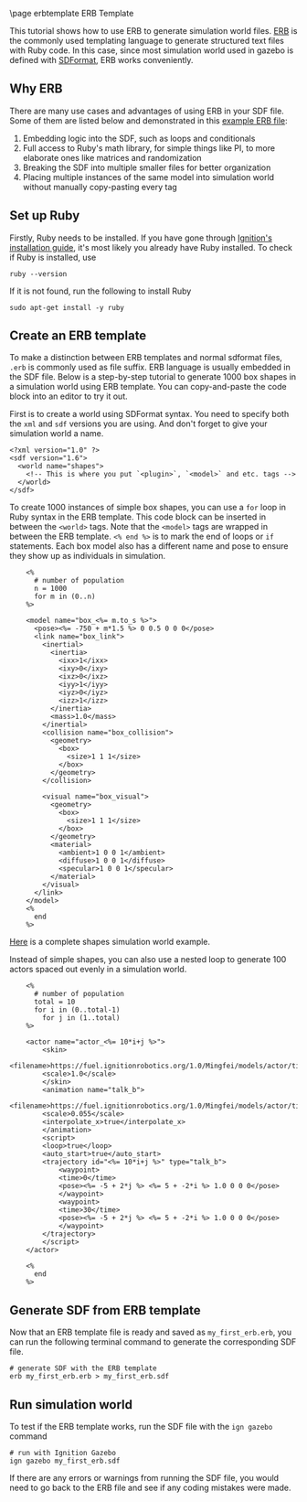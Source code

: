 \page erbtemplate ERB Template

This tutorial shows how to use ERB to generate simulation world files.
[ERB](https://docs.ruby-lang.org/en/2.3.0/ERB.html) is the commonly used templating language to generate structured text files with Ruby code.
In this case, since most simulation world used in gazebo is defined with [SDFormat](http://sdformat.org/), ERB works conveniently.

## Why ERB

There are many use cases and advantages of using ERB in your SDF file. 
Some of them are listed below and demonstrated in this [example ERB file](https://github.com/osrf/srcsim/blob/master/worlds/unique.world.erb):

1. Embedding logic into the SDF, such as loops and conditionals
2. Full access to Ruby's math library, for simple things like PI,  to more elaborate ones like matrices and randomization
3. Breaking the SDF into multiple smaller files for better organization
4. Placing multiple instances of the same model into simulation world without manually copy-pasting every tag

## Set up Ruby

Firstly, Ruby needs to be installed.
If you have gone through [Ignition's installation guide](https://ignitionrobotics.org/docs/latest/install), it's most likely you already have Ruby installed.
To check if Ruby is installed, use 
```{.sh}
ruby --version
```
If it is not found, run the following to install Ruby

```{.sh}
sudo apt-get install -y ruby
```

## Create an ERB template

To make a distinction between ERB templates and normal sdformat files, `.erb` is commonly used as file suffix.
ERB language is usually embedded in the SDF file.
Below is a step-by-step tutorial to generate 1000 box shapes in a simulation world using ERB template.
You can copy-and-paste the code block into an editor to try it out.

First is to create a world using SDFormat syntax.
You need to specify both the `xml` and `sdf` versions you are using.
And don't forget to give your simulation world a name.

```
<?xml version="1.0" ?>
<sdf version="1.6">
  <world name="shapes">
    <!-- This is where you put `<plugin>`, `<model>` and etc. tags -->
  </world>
</sdf>
```

To create 1000 instances of simple box shapes, you can use a `for` loop in Ruby syntax in the ERB template.
This code block can be inserted in between the `<world>` tags.
Note that the `<model>` tags are wrapped in between the ERB template.
`<% end %>` is to mark the end of loops or `if` statements.
Each box model also has a different name and pose to ensure they show up as individuals in simulation.

```
    <%
      # number of population
      n = 1000
      for m in (0..n)
    %>

    <model name="box_<%= m.to_s %>">
      <pose><%= -750 + m*1.5 %> 0 0.5 0 0 0</pose>
      <link name="box_link">
        <inertial>
          <inertia>
            <ixx>1</ixx>
            <ixy>0</ixy>
            <ixz>0</ixz>
            <iyy>1</iyy>
            <iyz>0</iyz>
            <izz>1</izz>
          </inertia>
          <mass>1.0</mass>
        </inertial>
        <collision name="box_collision">
          <geometry>
            <box>
              <size>1 1 1</size>
            </box>
          </geometry>
        </collision>

        <visual name="box_visual">
          <geometry>
            <box>
              <size>1 1 1</size>
            </box>
          </geometry>
          <material>
            <ambient>1 0 0 1</ambient>
            <diffuse>1 0 0 1</diffuse>
            <specular>1 0 0 1</specular>
          </material>
        </visual>
      </link>
    </model>
    <%
      end
    %>
```

[Here](https://github.com/ignitionrobotics/ign-gazebo/blob/ign-gazebo3/examples/worlds/shapes_population.sdf.erb) is a complete shapes simulation world example.

Instead of simple shapes, you can also use a nested loop to generate 100 actors spaced out evenly in a simulation world. 

```
    <%
      # number of population
      total = 10
      for i in (0..total-1)
        for j in (1..total)
    %>

    <actor name="actor_<%= 10*i+j %>">
        <skin>
        <filename>https://fuel.ignitionrobotics.org/1.0/Mingfei/models/actor/tip/files/meshes/talk_b.dae</filename>
        <scale>1.0</scale>
        </skin>
        <animation name="talk_b">
        <filename>https://fuel.ignitionrobotics.org/1.0/Mingfei/models/actor/tip/files/meshes/talk_b.dae</filename>
        <scale>0.055</scale>
        <interpolate_x>true</interpolate_x>
        </animation>
        <script>
        <loop>true</loop>
        <auto_start>true</auto_start>
        <trajectory id="<%= 10*i+j %>" type="talk_b">
            <waypoint>
            <time>0</time>
            <pose><%= -5 + 2*j %> <%= 5 + -2*i %> 1.0 0 0 0</pose>
            </waypoint>
            <waypoint>
            <time>30</time>
            <pose><%= -5 + 2*j %> <%= 5 + -2*i %> 1.0 0 0 0</pose>
            </waypoint>
        </trajectory>
        </script>
    </actor>

    <%
      end
    %>
```
 
## Generate SDF from ERB template

Now that an ERB template file is ready and saved as `my_first_erb.erb`, you can run the following terminal command to generate the corresponding SDF file.

```{.sh}
# generate SDF with the ERB template
erb my_first_erb.erb > my_first_erb.sdf
```

## Run simulation world

To test if the ERB template works, run the SDF file with the `ign gazebo` command

```{.sh}
# run with Ignition Gazebo
ign gazebo my_first_erb.sdf
```

If there are any errors or warnings from running the SDF file, you would need to go back to the ERB file and see if any coding mistakes were made.
